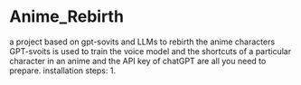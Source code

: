 # Anime_Rebirth
a project based on gpt-sovits and LLMs to rebirth the anime characters
GPT-svoits is used to train the voice model and the shortcuts of a particular character in an anime and the API key of chatGPT are all you need to prepare.
installation steps:
1.
